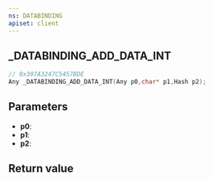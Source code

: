 ```yaml
---
ns: DATABINDING
apiset: client
---
```

## _DATABINDING_ADD_DATA_INT

```c
// 0x307A3247C5457BDE
Any _DATABINDING_ADD_DATA_INT(Any p0,char* p1,Hash p2);
```


## Parameters
* **p0**:
* **p1**:
* **p2**:

## Return value